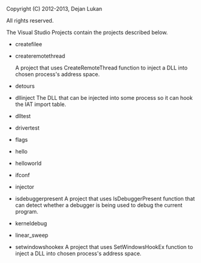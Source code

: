 Copyright (C) 2012-2013, Dejan Lukan

All rights reserved.

The Visual Studio Projects contain the projects described below.

* createfilee

* createremotethread

    A project that uses CreateRemoteThread function to inject a DLL into chosen process's address space.

* detours

* dllinject
    The DLL that can be injected into some process so it can hook the IAT import table.

* dlltest

* drivertest

* flags

* hello

* helloworld

* ifconf

* injector

* isdebuggerpresent
    A project that uses IsDebuggerPresent function that can detect whether a debugger is being used to debug the current program.

* kerneldebug

* linear_sweep

* setwindowshookex
    A project that uses SetWindowsHookEx function to inject a DLL into chosen process's address space.


